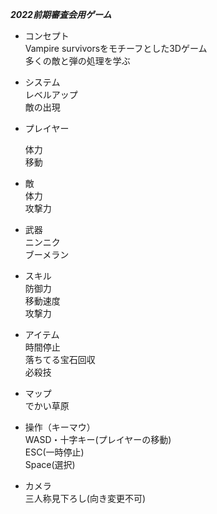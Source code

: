 *****2022前期審査会用ゲーム*****<br>

- コンセプト<br>
Vampire survivorsをモチーフとした3Dゲーム<br>
多くの敵と弾の処理を学ぶ<br>

- システム<br>
     レベルアップ<br>
     敵の出現<br>

- プレイヤー<br>

     体力<br>
     移動<br>
      
- 敵<br>
    体力<br>
    攻撃力<br>
    
- 武器<br>
    ニンニク<br>
    ブーメラン<br>
    
    
- スキル<br>
    防御力<br>
    移動速度<br>
    攻撃力<br>
    
- アイテム<br>
    時間停止<br>
    落ちてる宝石回収<br>
    必殺技<br>
    
- マップ<br>
    でかい草原<br>
    
- 操作（キーマウ）<br>
    WASD・十字キー(プレイヤーの移動)<br>
    ESC(一時停止)<br>
    Space(選択)<br>
    
- カメラ<br>
    三人称見下ろし(向き変更不可)<br>
